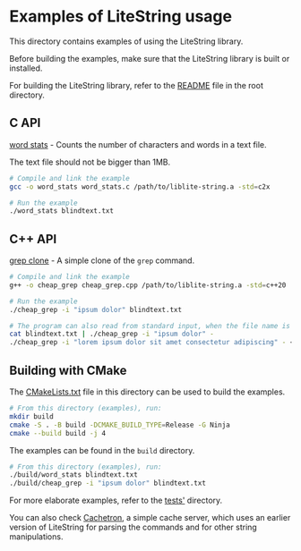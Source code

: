 # Examples of LiteString usage

This directory contains examples of using the LiteString library.

Before building the examples, make sure that the LiteString library is built or installed.

For building the LiteString library, refer to the [README](../README.md) file in the root directory.

## C API

[word stats](./word_stats.c) - Counts the number of characters and words in a text file.

The text file should not be bigger than 1MB.

```bash
# Compile and link the example
gcc -o word_stats word_stats.c /path/to/liblite-string.a -std=c2x

# Run the example
./word_stats blindtext.txt
```

## C++ API

[grep clone](./cheap_grep.cpp) - A simple clone of the `grep` command.

```bash
# Compile and link the example
g++ -o cheap_grep cheap_grep.cpp /path/to/liblite-string.a -std=c++20

# Run the example
./cheap_grep -i "ipsum dolor" blindtext.txt

# The program can also read from standard input, when the file name is replaced with a hyphen
cat blindtext.txt | ./cheap_grep -i "ipsum dolor" -
./cheap_grep -i "lorem ipsum dolor sit amet consectetur adipiscing" - < blindtext.txt
```

## Building with CMake

The [CMakeLists.txt](./CMakeLists.txt) file in this directory can be used to build the examples.

```bash
# From this directory (examples), run:
mkdir build
cmake -S . -B build -DCMAKE_BUILD_TYPE=Release -G Ninja
cmake --build build -j 4
```

The examples can be found in the `build` directory.

```bash
# From this directory (examples), run:
./build/word_stats blindtext.txt
./build/cheap_grep -i "ipsum dolor" blindtext.txt
```

For more elaborate examples, refer to the [tests'](../tests) directory.

You can also check [Cachetron](https://github.com/dr8co/Cachetron), a simple cache server,
which uses an earlier version of LiteString for parsing the commands
and for other string manipulations.
